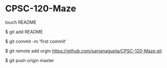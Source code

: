 CPSC-120-Maze
=============


touch README

$ git add README

$ git commit -m 'first commit'

$ git remote add orgin https://github.com/sanjanagupta/CPSC-120-Maze.git

$ git push origin master
